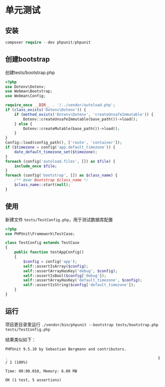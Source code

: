 # 单元测试

  
## 安装
 
```php
composer require --dev phpunit/phpunit
```
  
## 创建bootstrap

创建tests/bootstrap.php

```php
<?php
use Dotenv\Dotenv;
use Webman\Bootstrap;
use Webman\Config;

require_once __DIR__ . '/../vendor/autoload.php';
if (class_exists('Dotenv\Dotenv')) {
    if (method_exists('Dotenv\Dotenv', 'createUnsafeImmutable')) {
        Dotenv::createUnsafeImmutable(base_path())->load();
    } else {
        Dotenv::createMutable(base_path())->load();
    }
}
Config::load(config_path(), ['route', 'container']);
if ($timezone = config('app.default_timezone')) {
    date_default_timezone_set($timezone);
}
foreach (config('autoload.files', []) as $file) {
    include_once $file;
}
foreach (config('bootstrap', []) as $class_name) {
    /** @var Bootstrap $class_name */
    $class_name::start(null);
}
```
  
## 使用
新建文件 `tests/TestConfig.php`，用于测试数据库配置
```php
<?php
use PHPUnit\Framework\TestCase;

class TestConfig extends TestCase
{
    public function testAppConfig()
    {
        $config = config('app');
        self::assertIsArray($config);
        self::assertArrayHasKey('debug', $config);
        self::assertIsBool($config['debug']);
        self::assertArrayHasKey('default_timezone', $config);
        self::assertIsString($config['default_timezone']);
    }
}
```
  
## 运行

项目更目录里运行 `./vendor/bin/phpunit --bootstrap tests/bootstrap.php tests/TestConfig.php`

结果类似如下：
```
PHPUnit 9.5.10 by Sebastian Bergmann and contributors.

.                                                                   1 / 1 (100%)

Time: 00:00.010, Memory: 6.00 MB

OK (1 test, 5 assertions)
```

